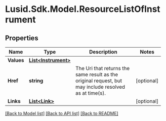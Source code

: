 
# Lusid.Sdk.Model.ResourceListOfInstrument

## Properties

Name | Type | Description | Notes
------------ | ------------- | ------------- | -------------
**Values** | [**List&lt;Instrument&gt;**](Instrument.md) |  | 
**Href** | **string** | The Uri that returns the same result as the original request,  but may include resolved as at time(s). | [optional] 
**Links** | [**List&lt;Link&gt;**](Link.md) |  | [optional] 

[[Back to Model list]](../README.md#documentation-for-models)
[[Back to API list]](../README.md#documentation-for-api-endpoints)
[[Back to README]](../README.md)


